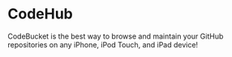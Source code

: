 CodeHub
=======

CodeBucket is the best way to browse and maintain your GitHub repositories on any iPhone, iPod Touch, and iPad device!
